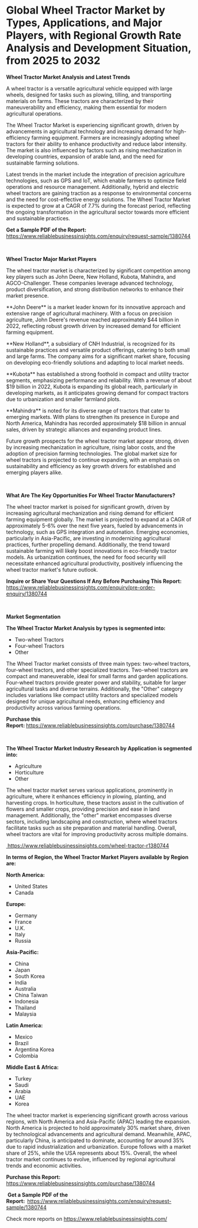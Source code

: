 <p><h1>Global Wheel Tractor Market by Types, Applications, and Major Players, with Regional Growth Rate Analysis and Development Situation, from 2025 to 2032</h1></p><p><strong>Wheel Tractor Market Analysis and Latest Trends</strong></p>
<p><p>A wheel tractor is a versatile agricultural vehicle equipped with large wheels, designed for tasks such as plowing, tilling, and transporting materials on farms. These tractors are characterized by their maneuverability and efficiency, making them essential for modern agricultural operations. </p><p>The Wheel Tractor Market is experiencing significant growth, driven by advancements in agricultural technology and increasing demand for high-efficiency farming equipment. Farmers are increasingly adopting wheel tractors for their ability to enhance productivity and reduce labor intensity. The market is also influenced by factors such as rising mechanization in developing countries, expansion of arable land, and the need for sustainable farming solutions.</p><p>Latest trends in the market include the integration of precision agriculture technologies, such as GPS and IoT, which enable farmers to optimize field operations and resource management. Additionally, hybrid and electric wheel tractors are gaining traction as a response to environmental concerns and the need for cost-effective energy solutions. The Wheel Tractor Market is expected to grow at a CAGR of 7.7% during the forecast period, reflecting the ongoing transformation in the agricultural sector towards more efficient and sustainable practices.</p></p>
<p><strong>Get a Sample PDF of the Report:&nbsp;</strong> <a href="https://www.reliablebusinessinsights.com/enquiry/request-sample/1380744?utm_campaign=3133&utm_medium=2&utm_source=Github&utm_content=ia&utm_term=08042025&utm_id=wheel-tractor">https://www.reliablebusinessinsights.com/enquiry/request-sample/1380744</a></p>
<p>&nbsp;</p>
<p><strong>Wheel Tractor Major Market Players</strong></p>
<p><p>The wheel tractor market is characterized by significant competition among key players such as John Deere, New Holland, Kubota, Mahindra, and AGCO-Challenger. These companies leverage advanced technology, product diversification, and strong distribution networks to enhance their market presence.</p><p>**John Deere** is a market leader known for its innovative approach and extensive range of agricultural machinery. With a focus on precision agriculture, John Deere's revenue reached approximately $44 billion in 2022, reflecting robust growth driven by increased demand for efficient farming equipment.</p><p>**New Holland**, a subsidiary of CNH Industrial, is recognized for its sustainable practices and versatile product offerings, catering to both small and large farms. The company aims for a significant market share, focusing on developing eco-friendly solutions and adapting to local market needs.</p><p>**Kubota** has established a strong foothold in compact and utility tractor segments, emphasizing performance and reliability. With a revenue of about $19 billion in 2022, Kubota is expanding its global reach, particularly in developing markets, as it anticipates growing demand for compact tractors due to urbanization and smaller farmland plots.</p><p>**Mahindra** is noted for its diverse range of tractors that cater to emerging markets. With plans to strengthen its presence in Europe and North America, Mahindra has recorded approximately $18 billion in annual sales, driven by strategic alliances and expanding product lines.</p><p>Future growth prospects for the wheel tractor market appear strong, driven by increasing mechanization in agriculture, rising labor costs, and the adoption of precision farming technologies. The global market size for wheel tractors is projected to continue expanding, with an emphasis on sustainability and efficiency as key growth drivers for established and emerging players alike.</p></p>
<p>&nbsp;</p>
<p><strong>What Are The Key Opportunities For Wheel Tractor Manufacturers?</strong></p>
<p><p>The wheel tractor market is poised for significant growth, driven by increasing agricultural mechanization and rising demand for efficient farming equipment globally. The market is projected to expand at a CAGR of approximately 5-6% over the next five years, fueled by advancements in technology, such as GPS integration and automation. Emerging economies, particularly in Asia-Pacific, are investing in modernizing agricultural practices, further propelling demand. Additionally, the trend toward sustainable farming will likely boost innovations in eco-friendly tractor models. As urbanization continues, the need for food security will necessitate enhanced agricultural productivity, positively influencing the wheel tractor market's future outlook.</p></p>
<p><strong>Inquire or Share Your Questions If Any Before Purchasing This Report:</strong> <a href="https://www.reliablebusinessinsights.com/enquiry/pre-order-enquiry/1380744?utm_campaign=3133&utm_medium=2&utm_source=Github&utm_content=ia&utm_term=08042025&utm_id=wheel-tractor">https://www.reliablebusinessinsights.com/enquiry/pre-order-enquiry/1380744</a></p>
<p>&nbsp;</p>
<p><strong>Market Segmentation</strong></p>
<p><strong>The Wheel Tractor Market Analysis by types is segmented into:</strong></p>
<p><ul><li>Two-wheel Tractors</li><li>Four-wheel Tractors</li><li>Other</li></ul></p>
<p><p>The Wheel Tractor market consists of three main types: two-wheel tractors, four-wheel tractors, and other specialized tractors. Two-wheel tractors are compact and maneuverable, ideal for small farms and garden applications. Four-wheel tractors provide greater power and stability, suitable for larger agricultural tasks and diverse terrains. Additionally, the "Other" category includes variations like compact utility tractors and specialized models designed for unique agricultural needs, enhancing efficiency and productivity across various farming operations.</p></p>
<p><strong>Purchase this Report:&nbsp;</strong><a href="https://www.reliablebusinessinsights.com/purchase/1380744?utm_campaign=3133&utm_medium=2&utm_source=Github&utm_content=ia&utm_term=08042025&utm_id=wheel-tractor">https://www.reliablebusinessinsights.com/purchase/1380744</a></p>
<p>&nbsp;</p>
<p><strong>The Wheel Tractor Market Industry Research by Application is segmented into:</strong></p>
<p><ul><li>Agriculture</li><li>Horticulture</li><li>Other</li></ul></p>
<p><p>The wheel tractor market serves various applications, prominently in agriculture, where it enhances efficiency in plowing, planting, and harvesting crops. In horticulture, these tractors assist in the cultivation of flowers and smaller crops, providing precision and ease in land management. Additionally, the "other" market encompasses diverse sectors, including landscaping and construction, where wheel tractors facilitate tasks such as site preparation and material handling. Overall, wheel tractors are vital for improving productivity across multiple domains.</p></p>
<p><a href="https://www.reliablebusinessinsights.com/wheel-tractor-r1380744?utm_campaign=3133&utm_medium=2&utm_source=Github&utm_content=ia&utm_term=08042025&utm_id=wheel-tractor">&nbsp;https://www.reliablebusinessinsights.com/wheel-tractor-r1380744</a></p>
<p><strong>In terms of Region, the Wheel Tractor Market Players available by Region are:</strong></p>
<p>
    <p> <strong> North America: </strong>
        <ul>
            <li>United States</li>
            <li>Canada</li>
        </ul>
        </p> 
    <p> <strong> Europe: </strong>
        <ul>
            <li>Germany</li>
            <li>France</li>
            <li>U.K.</li>
            <li>Italy</li>
            <li>Russia</li>
        </ul>
        </p> 
    <p> <strong> Asia-Pacific: </strong>
        <ul>
            <li>China</li>
            <li>Japan</li>
            <li>South Korea</li>
            <li>India</li>
            <li>Australia</li>
            <li>China Taiwan</li>
            <li>Indonesia</li>
            <li>Thailand</li>
            <li>Malaysia</li>
        </ul>
        </p> 
    <p> <strong> Latin America: </strong>
        <ul>
            <li>Mexico</li>
            <li>Brazil</li>
            <li>Argentina Korea</li>
            <li>Colombia</li>
        </ul>
        </p> 
    <p> <strong> Middle East & Africa: </strong>
        <ul>
            <li>Turkey</li>
            <li>Saudi</li>
            <li>Arabia</li>
            <li>UAE</li>
            <li>Korea</li>
        </ul>
    </p>
    </p>
<p><p>The wheel tractor market is experiencing significant growth across various regions, with North America and Asia-Pacific (APAC) leading the expansion. North America is projected to hold approximately 30% market share, driven by technological advancements and agricultural demand. Meanwhile, APAC, particularly China, is anticipated to dominate, accounting for around 35% due to rapid industrialization and urbanization. Europe follows with a market share of 25%, while the USA represents about 15%. Overall, the wheel tractor market continues to evolve, influenced by regional agricultural trends and economic activities.</p></p>
<p><strong>Purchase this Report: </strong><a href="https://www.reliablebusinessinsights.com/purchase/1380744?utm_campaign=3133&utm_medium=2&utm_source=Github&utm_content=ia&utm_term=08042025&utm_id=wheel-tractor">https://www.reliablebusinessinsights.com/purchase/1380744</a></p>
<p>&nbsp;<strong>Get a Sample PDF of the Report:&nbsp;&nbsp;</strong><a href="https://www.reliablebusinessinsights.com/enquiry/request-sample/1380744?utm_campaign=3133&utm_medium=2&utm_source=Github&utm_content=ia&utm_term=08042025&utm_id=wheel-tractor">https://www.reliablebusinessinsights.com/enquiry/request-sample/1380744</a></p>
<p><strong></strong></p>
<p>Check more reports on <a href="https://www.reliablebusinessinsights.com/?utm_campaign=3133&utm_medium=2&utm_source=Github&utm_content=ia&utm_term=08042025&utm_id=wheel-tractor">https://www.reliablebusinessinsights.com/</a></p>